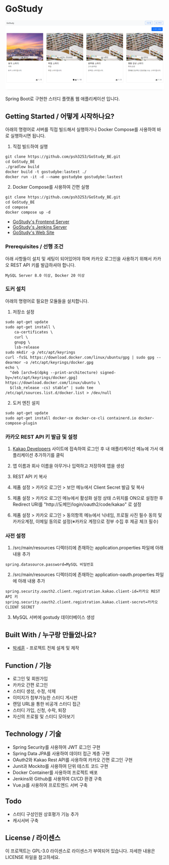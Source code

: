 # GoStudy

![](header.png)

Spring Boot로 구현한 스터디 플랫폼 웹 애플리케이션 입니다.

## Getting Started / 어떻게 시작하나요?

아래의 명령어로 서버를 직접 빌드해서 실행하거나 Docker Compose를 사용하여 바로 실행하시면 됩니다.
1. 직접 빌드하여 실행
```
git clone https://github.com/psh3253/GoStudy_BE.git
cd GoStudy_BE
./gradlew build
docker build -t gostudybe:lastest ./
docker run -it -d --name gostudybe gostudybe:lastest
```

2. Docker Compose를 사용하여 간편 실행
```
git clone https://github.com/psh3253/GoStudy_BE.git
cd GoStudy_BE
cd compose
docker compose up -d
```
+ [GoStudy's Frontend Server](https://github.com/psh3253/go_study_fe)
+ [GoStudy's Jenkins Server](http://goStudy.p-e.kr:8080)
+ [GoStudy's Web Site](http://gostudy.kro.kr)

### Prerequisites / 선행 조건

아래 사항들이 설치 및 세팅이 되어있어야 하며 카카오 로그인을 사용하기 위해서 카카오 REST API 키를 발급하셔야 합니다.

```
MySQL Server 8.0 이상, Docker 20 이상
```

### 도커 설치
아래의 명령어로 필요한 모듈들을 설치합니다.

1. 저장소 설정
```
sudo apt-get update
sudo apt-get install \
    ca-certificates \
    curl \
    gnupg \
    lsb-release
sudo mkdir -p /etc/apt/keyrings
curl -fsSL https://download.docker.com/linux/ubuntu/gpg | sudo gpg --dearmor -o /etc/apt/keyrings/docker.gpg
echo \
  "deb [arch=$(dpkg --print-architecture) signed-by=/etc/apt/keyrings/docker.gpg] https://download.docker.com/linux/ubuntu \
  $(lsb_release -cs) stable" | sudo tee /etc/apt/sources.list.d/docker.list > /dev/null
```

2. 도커 엔진 설치
```
sudo apt-get update
sudo apt-get install docker-ce docker-ce-cli containerd.io docker-compose-plugin
```

### 카카오 REST API 키 발급 및 설정
1. [Kakao Developers](https://developers.kakao.com/) 사이트에 접속하여 로그인 후 내 애플리케이션 메뉴에 가서 애플리케이션 추가하기를 클릭

2. 앱 이름과 회사 이름을 아무거나 입력하고 저장하여 앱을 생성

3. REST API 키 복사

4. 제품 설정 > 카카오 로그인 > 보안 메뉴에서 Client Secret 발급 및 복사

5. 제품 설정 > 카카오 로그인 메뉴에서 활성화 설정 상태 스위치를 ON으로 설정한 후 Redirect URI를 "http://도메인/login/oauth2/code/kakao" 로 설정

6. 제품 설정 > 카카오 로그인 > 동의항목 메뉴에서 닉네임, 프로필 사진 필수 동의 및 카카오계정, 이메일 동의로 설정(※카카오 계정으로 정부 수집 후 제공 체크 필수)

### 사전 설정
1. /src/main/resources 디렉터리에 존재하는 application.properties 파일에 아래 내용 추가
```
spring.datasource.password=MySQL 비밀번호
```

2. /src/main/resources 디렉터리에 존재하는 application-oauth.properties 파일에 아래 내용 추가
```
spring.security.oauth2.client.registration.kakao.client-id=카카오 REST API 키
spring.security.oauth2.client.registration.kakao.client-secret=카카오 CLIENT SECRET
```

3. MySQL 서버에 gostudy 데이터베이스 생성


## Built With / 누구랑 만들었나요?

* [박세훈](https://github.com/psh3253) - 프로젝트 전체 설계 및 제작

## Function / 기능
+ 로그인 및 회원가입
+ 카카오 간편 로그인
+ 스터디 생성, 수정, 삭제
+ 이미지가 첨부가능한 스터디 게시판
+ 랜덤 URL을 통한 비공개 스터디 접근
+ 스터디 가입, 신청, 수락, 퇴장
+ 자신의 프로필 및 스터디 모아보기

## Technology / 기술

+ Spring Security를 사용하여 JWT 로그인 구현
+ Spring Data JPA를 사용하여 데이터 접근 계층 구현
+ OAuth2와 Kakao Rest API를 사용하여 카카오 간편 로그인 구현
+ Junit과 Mockito를 사용하여 단위 테스트 코드 구현
+ Docker Container를 사용하여 프로젝트 배포
+ Jenkins와 Github를 사용하여 CI/CD 환경 구축
+ Vue.js를 사용하여 프로트엔드 서버 구축

## Todo
+ 스터디 구성인원 상호평가 기능 추가
+ 캐시서버 구축

## License / 라이센스

이 프로젝트는 GPL-3.0 라이센스로 라이센스가 부여되어 있습니다. 자세한 내용은 LICENSE 파일을 참고하세요.